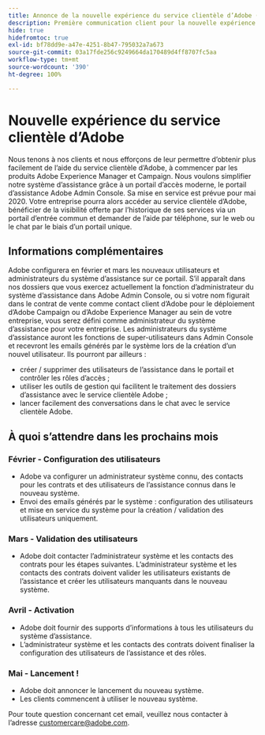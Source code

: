 ```yaml
---
title: Annonce de la nouvelle expérience du service clientèle d’Adobe (annonce précédente)
description: Première communication client pour la nouvelle expérience du service clientèle
hide: true
hidefromtoc: true
exl-id: bf78dd9e-a47e-4251-8b47-795032a7a673
source-git-commit: 03a17fde256c9249664da170489d4ff8707fc5aa
workflow-type: tm+mt
source-wordcount: '390'
ht-degree: 100%

---
```


# Nouvelle expérience du service clientèle d’Adobe

Nous tenons à nos clients et nous efforçons de leur permettre d’obtenir plus facilement de l’aide du service clientèle d’Adobe, à commencer par les produits Adobe Experience Manager et Campaign. Nous voulons simplifier notre système d’assistance grâce à un portail d’accès moderne, le portail d’assistance Adobe Admin Console. Sa mise en service est prévue pour mai 2020. Votre entreprise pourra alors accéder au service clientèle d’Adobe, bénéficier de la visibilité offerte par l’historique de ses services via un portail d’entrée commun et demander de l’aide par téléphone, sur le web ou le chat par le biais d’un portail unique.

## Informations complémentaires

Adobe configurera en février et mars les nouveaux utilisateurs et administrateurs du système d’assistance sur ce portail. S’il apparaît dans nos dossiers que vous exercez actuellement la fonction d’administrateur du système d’assistance dans Adobe Admin Console, ou si votre nom figurait dans le contrat de vente comme contact client d’Adobe pour le déploiement d’Adobe Campaign ou d’Adobe Experience Manager au sein de votre entreprise, vous serez défini comme administrateur du système d’assistance pour votre entreprise.
Les administrateurs du système d’assistance auront les fonctions de super-utilisateurs dans Admin Console et recevront les emails générés par le système lors de la création d’un nouvel utilisateur. Ils pourront par ailleurs :

* créer / supprimer des utilisateurs de l’assistance dans le portail et contrôler les rôles d’accès ;
* utiliser les outils de gestion qui facilitent le traitement des dossiers d’assistance avec le service clientèle Adobe ;
* lancer facilement des conversations dans le chat avec le service clientèle Adobe.

## À quoi s’attendre dans les prochains mois

### Février - Configuration des utilisateurs

* Adobe va configurer un administrateur système connu, des contacts pour les contrats et des utilisateurs de l’assistance connus dans le nouveau système.
* Envoi des emails générés par le système : configuration des utilisateurs et mise en service du système pour la création / validation des utilisateurs uniquement.


### Mars - Validation des utilisateurs

* Adobe doit contacter l’administrateur système et les contacts des contrats pour les étapes suivantes.
L’administrateur système et les contacts des contrats doivent valider les utilisateurs existants de l’assistance et créer les utilisateurs manquants dans le nouveau système.

### Avril - Activation

* Adobe doit fournir des supports d’informations à tous les utilisateurs du système d’assistance.
* L’administrateur système et les contacts des contrats doivent finaliser la configuration des utilisateurs de l’assistance et des rôles.

### Mai - Lancement !

* Adobe doit annoncer le lancement du nouveau système.
* Les clients commencent à utiliser le nouveau système.

Pour toute question concernant cet email, veuillez nous contacter à l’adresse [customercare@adobe.com](mailto:customercare@adobe.com).
